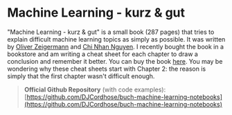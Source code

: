 # Machine Learning - kurz & gut

"Machine Learning - kurz & gut" is a small book (287 pages) that tries to explain difficult machine learning topics as simply as possible. It was written by [Oliver Zeigermann](https://zeigermann.eu/) and [Chi Nhan Nguyen](https://entwickler.de/experten/chi-nhan-nguyen). I recently bought the book in a bookstore and am writing a cheat sheet for each chapter to draw a conclusion and remember it better. You can buy the book [here](https://www.oreilly.com/library/view/machine-learning/9781492067467/). You may be wondering why these cheat sheets start with Chapter 2: the reason is simply that the first chapter wasn't difficult enough.

> **Official Github Repository** (with code examples): [https://github.com/DJCordhose/buch-machine-learning-notebooks](https://github.com/DJCordhose/buch-machine-learning-notebooks)

